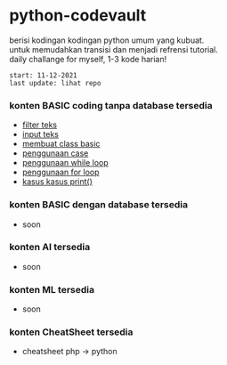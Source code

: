 # python-codevault
berisi kodingan kodingan python umum yang kubuat.<br>
untuk memudahkan transisi dan menjadi refrensi tutorial.<br>
daily challange for myself, 1-3 kode harian!

`start: 11-12-2021` <br>
`last update: lihat repo`

### konten BASIC coding tanpa database tersedia
* [filter teks](https://github.com/zonblade/python-codevault/blob/main/basic-nodb/text_cleanup.py)
* [input teks](https://github.com/zonblade/python-codevault/blob/main/basic-nodb/text_input.py)
* [membuat class basic](https://github.com/zonblade/python-codevault/blob/main/basic-nodb/class_basic.py)
* [penggunaan case](https://github.com/zonblade/python-codevault/blob/main/basic-nodb/case_basic.py)
* [penggunaan while loop](https://github.com/zonblade/python-codevault/blob/main/basic-nodb/loop_while.py)
* [penggunaan for loop](https://github.com/zonblade/python-codevault/blob/main/basic-nodb/loop_for_basic.py)
* [kasus kasus print()](https://github.com/zonblade/python-codevault/blob/main/basic-nodb/print_basic.py)

### konten BASIC dengan database tersedia
* soon

### konten AI tersedia
* soon

### konten ML tersedia
* soon

### konten CheatSheet tersedia
* cheatsheet php -> python
